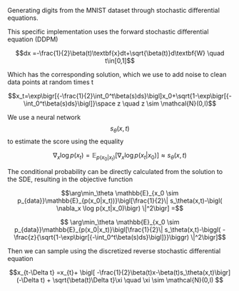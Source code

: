 Generating digits from the MNIST dataset through stochastic differential equations.

This specific implementation uses the forward stochastic differential equation (DDPM)


$$dx =-\frac{1}{2}\beta(t)\textbf{x}dt+\sqrt{\beta(t)}d\textbf{W} \quad t\in[0,1]$$


Which has the corresponding solution, which we use to add noise to clean data points at random times t


$$x_t=\exp\bigr[{-\frac{1}{2}\int_0^t\beta(s)ds}\bigl]x_0+\sqrt{1-\exp\bigr[{-\int_0^t\beta(s)ds}\bigl]}\space z \quad z \sim \mathcal{N}(0,I)$$

We use a neural network $$s_\theta(x,t)$$ to estimate the score using the equality
```math
\nabla_x \log p(x_t) = \mathbb{E}_{p(x_0|x_t)}\bigl[\nabla_x\log p(x_t|x_0)\bigr] \approx s_\theta(x,t)
```
The conditional probability can be directly calculated from the solution to the SDE, resulting in the objective function

```math
\arg\min_\theta \mathbb{E}_{x_0 \sim p_{data}}\mathbb{E}_{p(x_0|x_t))}\bigl[\frac{1}{2}\| s_\theta(x,t)-\bigl( \nabla_x \log p(x_t|x_0)\bigr) \|^2\bigr] =
```
```math
 \arg\min_\theta \mathbb{E}_{x_0 \sim p_{data}}\mathbb{E}_{p(x_0|x_t)}\bigl[\frac{1}{2}\| s_\theta(x,t)-\biggl( -\frac{z}{\sqrt{1-\exp\bigr[{-\int_0^t\beta(s)ds}\bigl]}}\biggr) \|^2\bigr]
```

Then we can sample using the discretized reverse stochastic differential equation

```math
x_{t-\Delta t} =x_{t}+ \bigl[ -\frac{1}{2}\beta(t)x-\beta(t)s_\theta(x,t)\bigr](-\Delta t) + \sqrt{\beta(t)\Delta t}\xi \quad \xi \sim \mathcal{N}(0,I)

```
